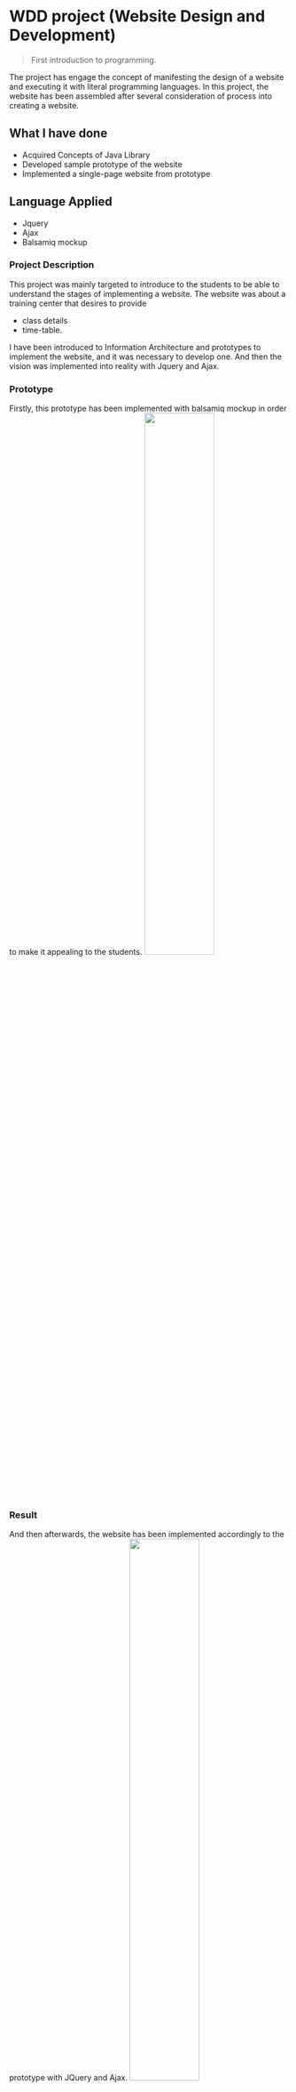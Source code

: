 # WDD project (Website Design and Development)
> First introduction to programming.

The project has engage the concept of manifesting the design of a website and executing it with literal programming languages.
In this project, the website has been assembled after several consideration of process into creating a website.

## What I have done
- Acquired Concepts of Java Library
- Developed sample prototype of the website
- Implemented a single-page website from prototype

## Language Applied
- Jquery
- Ajax
- Balsamiq mockup

### Project Description
This project was mainly targeted to introduce to the students to be able to understand the stages of implementing a website. The website was about a training center that desires to provide
- class details
- time-table.

I have been introduced to Information Architecture and prototypes to implement the website, and it was necessary to develop one. And then the vision was implemented into reality with Jquery and Ajax.


### Prototype
Firstly, this prototype has been implemented with balsamiq mockup in order to make it appealing to the students.
<img src="https://github.com/kevinhub-tech/WDD/blob/master/Home.png?raw=true" width="50%">
### Result
And then afterwards, the website has been implemented accordingly to the prototype with JQuery and Ajax.
<img src="https://github.com/kevinhub-tech/WDD/blob/master/home.png?raw=true" width="50%">

>The rest of the sources and codes is available on the file section to explore by forking the repository,
